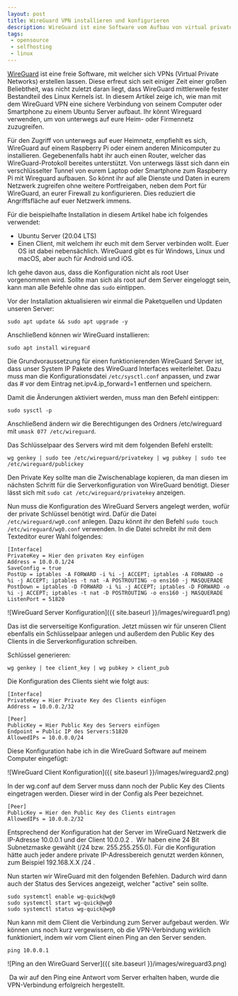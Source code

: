 ```yaml
---
layout: post
title: WireGuard VPN installieren und konfigurieren
description: WireGuard ist eine Software vom Aufbau von virtual private networks (VPN). Dieser Artikel zeigt, wie man WireGuard installiert und konfiguriert.
tags:
 - opensource
 - selfhosting
 - linux
---
```


[WireGuard](https://www.wireguard.com/) ist eine freie Software, mit welcher sich VPNs (Virtual Private Networks) erstellen lassen. Diese erfreut sich seit einiger Zeit einer großen Beliebtheit, was nicht zuletzt daran liegt, dass WireGuard mittlerweile fester Bestandteil des Linux Kernels ist. In diesem Artikel zeige ich, wie man mit dem WireGuard VPN eine sichere Verbindung von seinem Computer oder Smartphone zu einem Ubuntu Server aufbaut. Ihr könnt Wireguard verwenden, um von unterwegs auf eure Heim- oder Firmennetz zuzugreifen.

Für den Zugriff von unterwegs auf euer Heimnetz, empfiehlt es sich, WireGuard auf einem Raspberry Pi oder einem anderen Minicomputer zu installieren. Gegebenenfalls habt ihr auch einen Router, welcher das WireGuard-Protokoll bereites unterstützt. Von unterwegs lässt sich dann ein verschlüsselter Tunnel von eurem Laptop oder Smartphone zum Raspberry Pi mit Wireguard aufbauen. So könnt ihr auf alle Dienste und Daten in eurem Netzwerk zugreifen ohne weitere Portfreigaben, neben dem Port für WireGuard, an eurer Firewall zu konfigurieren. Dies reduziert die Angriffsfläche auf euer Netzwerk immens.

Für die beispielhafte Installation in diesem Artikel habe ich folgendes verwendet:

* Ubuntu Server (20.04 LTS) 
* Einen Client, mit welchem ihr euch mit dem Server verbinden wollt. Euer OS ist dabei nebensächlich. WireGuard gibt es für Windows, Linux und macOS, aber auch für Android und iOS.

Ich gehe davon aus, dass die Konfiguration nicht als root User vorgenommen wird. Sollte man sich als root auf dem Server eingeloggt sein, kann man alle Befehle ohne das `sudo` eintippen.

Vor der Installation aktualisieren wir einmal die Paketquellen und Updaten unseren Server:

`sudo apt update && sudo apt upgrade -y`

Anschließend können wir WireGuard installieren:

`sudo apt install wireguard`


Die Grundvoraussetzung für einen funktionierenden WireGuard Server ist, dass unser System IP Pakete des WireGuard Interfaces weiterleitet. Dazu muss man die Konfigurationsdatei `/etc/sysctl.conf` anpassen, und zwar das # vor dem Eintrag net.ipv4.ip_forward=1 entfernen und speichern.

Damit die Änderungen aktiviert werden, muss man den Befehl eintippen:

`sudo sysctl -p`

Anschließend ändern wir die Berechtigungen des Ordners /etc/wireguard mit `umask 077 /etc/wireguard`.

Das Schlüsselpaar des Servers wird mit dem folgenden Befehl erstellt:

`wg genkey | sudo tee /etc/wireguard/privatekey | wg pubkey | sudo tee /etc/wireguard/publickey`

Den Private Key sollte man die Zwischenablage kopieren, da man diesen im nächsten Schritt für die Serverkonfiguration von WireGuard benötigt. Dieser lässt sich mit `sudo cat /etc/wireguard/privatekey` anzeigen.

Nun muss die Konfiguration des WireGuard Servers angelegt werden, wofür der private Schlüssel benötigt wird. Dafür die Datei `/etc/wireguard/wg0.conf` anlegen. Dazu könnt ihr den Befehl `sudo touch /etc/wireguard/wg0.conf` verwenden. In die Datei schreibt ihr mit dem Texteditor eurer Wahl folgendes:

```
[Interface]
PrivateKey = Hier den privaten Key einfügen
Address = 10.0.0.1/24
SaveConfig = true
PostUp = iptables -A FORWARD -i %i -j ACCEPT; iptables -A FORWARD -o %i -j ACCEPT; iptables -t nat -A POSTROUTING -o ens160 -j MASQUERADE
PostDown = iptables -D FORWARD -i %i -j ACCEPT; iptables -D FORWARD -o %i -j ACCEPT; iptables -t nat -D POSTROUTING -o ens160 -j MASQUERADE
ListenPort = 51820
```

![WireGuard Server Konfiguration]({{ site.baseurl }}/images/wireguard1.png)

Das ist die serverseitige Konfiguration. Jetzt müssen wir für unseren Client ebenfalls ein Schlüsselpaar anlegen und außerdem den Public Key des Clients in die Serverkonfiguration schreiben.

Schlüssel generieren:

`wg genkey | tee client_key | wg pubkey > client_pub`

Die Konfiguration des Clients sieht wie folgt aus: 

```
[Interface]
PrivateKey = Hier Private Key des Clients einfügen
Address = 10.0.0.2/32

[Peer]
PublicKey = Hier Public Key des Servers einfügen
Endpoint = Public IP des Servers:51820
AllowedIPs = 10.0.0.0/24
```

Diese Konfiguration habe ich in die WireGuard Software auf meinem Computer eingefügt:

![WireGuard Client Konfiguration]({{ site.baseurl }}/images/wireguard2.png)

In der wg.conf auf dem Server muss dann noch der Public Key des Clients eingetragen werden. Dieser wird in der Config als Peer bezeichnet.

```
[Peer]
PublicKey = Hier den Public Key des Clients eintragen
AllowedIPs = 10.0.0.2/32
```

Entsprechend der Konfiguration hat der Server im WireGuard Netzwerk die IP-Adresse 10.0.0.1 und der Client 10.0.0.2 .  Wir haben eine 24 Bit Subnetzmaske gewählt (/24 bzw. 255.255.255.0). Für die Konfiguration hätte auch jeder andere private IP-Adressbereich genutzt werden können, zum Beispiel 192.168.X.X /24 .

Nun starten wir WireGuard mit den folgenden Befehlen. Dadurch wird dann auch der Status des Services angezeigt, welcher "active" sein sollte.


```
sudo systemctl enable wg-quick@wg0
sudo systemctl start wg-quick@wg0
sudo systemctl status wg-quick@wg0
```

Nun kann mit dem Client die Verbindung zum Server aufgebaut werden.
Wir können uns noch kurz vergewissern, ob die VPN-Verbindung wirklich funktioniert, indem wir vom Client einen Ping an den Server senden.

`ping 10.0.0.1`

![Ping an den WireGuard Server]({{ site.baseurl }}/images/wireguard3.png)

 Da wir auf den Ping eine Antwort vom Server erhalten haben, wurde die VPN-Verbindung erfolgreich hergestellt.
